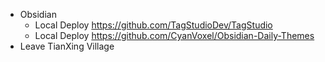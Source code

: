 - Obsidian
	- Local Deploy https://github.com/TagStudioDev/TagStudio
	- Local Deploy https://github.com/CyanVoxel/Obsidian-Daily-Themes
- Leave TianXing Village